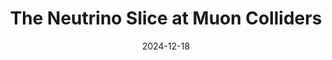 ---
title: 'The Neutrino Slice at Muon Colliders'
pub_number: 1
authors:  Luc Bojorquez-Lopez,  Matheus Hostert,  Carlos A. Argüelles,  Zhen Liu
collection: publication
permalink: /publication/2024-12-18-TheNeutrinoSliceatMuonColliders
date: 2024-12-18
venue:  
paperurl: 'https://arxiv.org/abs/2412.14115'
citation_notitle: 'Luc Bojorquez-Lopez, Matheus Hostert, Carlos A. Argüelles, Zhen Liu, preprint, 2024'
citation: 'The Neutrino Slice at Muon Colliders, Luc Bojorquez-Lopez, Matheus Hostert, Carlos A. Argüelles, Zhen Liu, preprint, 2024'
eprint: '2412.14115'

---